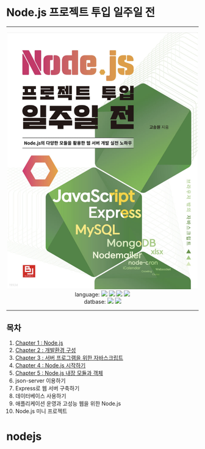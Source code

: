 # Node.js 프로젝트 투입 일주일 전

***

<center><img src="./gitreadme/main.png" width="500"></center>

<div align="center">
    language:
	<img src="https://img.shields.io/badge/HTML5-E34F26?style=flat&logo=HTML5&logoColor=white" />
	<img src="https://img.shields.io/badge/CSS3-1572B6?style=flat&logo=CSS3&logoColor=white" />
    <img src="https://img.shields.io/badge/JavaScript-F7DF1E?style=flat&logo=JavaScript&logoColor=white" />
    <img src="https://img.shields.io/badge/Node.js-339933?style=flat&logo=Node.js&logoColor=white" /><br>
    datbase:
    <img src="https://img.shields.io/badge/MySQL-4479A1?style=flat&logo=MySQL&logoColor=white" />
    <img src="https://img.shields.io/badge/MongoDB-47A248?style=flat&logo=MongoDB&logoColor=white" />
</div>

***

## 목차

1. [Chapter 1 : Node.js](./gitreadme/ch1.md)
2. [Chapter 2 : 개발환경 구성](./gitreadme/ch2.md)
3. [Chapter 3 : 서버 프로그램을 위한 자바스크립트](./gitreadme/ch3.md)
4. [Chapter 4 : Node.js 시작하기](./gitreadme/ch4.md)
5. [Chapter 5 : Node.js 내장 모듈과 객체](./gitreadme/ch5.md)
6. json-server 이용하기
7. Express로 웹 서버 구축하기
8. 데이터베이스 사용하기
9. 애플리케이션 운영과 고성능 웹을 위한 Node.js
10. Node.js 미니 프로젝트


# nodejs
